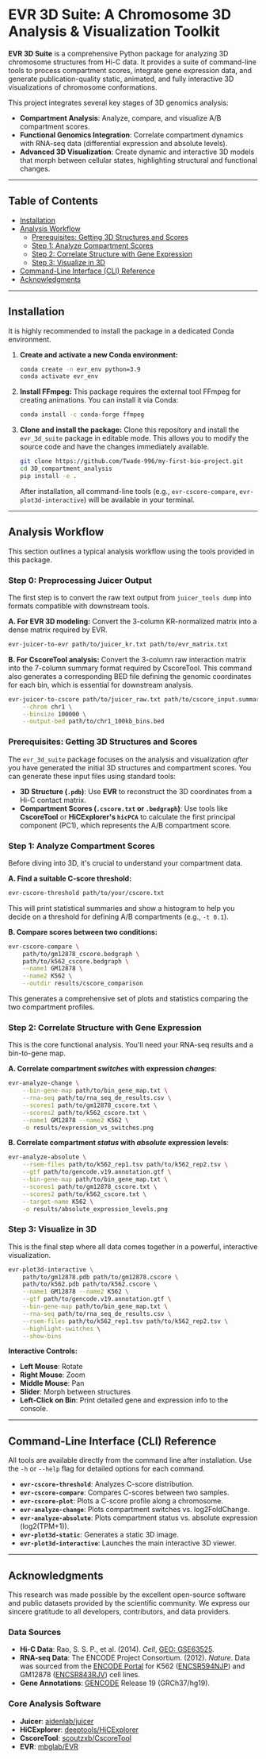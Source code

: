 # EVR 3D Suite: A Chromosome 3D Analysis & Visualization Toolkit

**EVR 3D Suite** is a comprehensive Python package for analyzing 3D chromosome structures from Hi-C data. It provides a suite of command-line tools to process compartment scores, integrate gene expression data, and generate publication-quality static, animated, and fully interactive 3D visualizations of chromosome conformations.

This project integrates several key stages of 3D genomics analysis:
- **Compartment Analysis**: Analyze, compare, and visualize A/B compartment scores.
- **Functional Genomics Integration**: Correlate compartment dynamics with RNA-seq data (differential expression and absolute levels).
- **Advanced 3D Visualization**: Create dynamic and interactive 3D models that morph between cellular states, highlighting structural and functional changes.

---

## Table of Contents

- [Installation](#installation)
- [Analysis Workflow](#analysis-workflow)
  - [Prerequisites: Getting 3D Structures and Scores](#prerequisites)
  - [Step 1: Analyze Compartment Scores](#step-1-analyze-compartment-scores)
  - [Step 2: Correlate Structure with Gene Expression](#step-2-correlate-structure-with-gene-expression)
  - [Step 3: Visualize in 3D](#step-3-visualize-in-3d)
- [Command-Line Interface (CLI) Reference](#cli-reference)
- [Acknowledgments](#acknowledgments)

---

## Installation

It is highly recommended to install the package in a dedicated Conda environment.

1.  **Create and activate a new Conda environment:**
    ```bash
    conda create -n evr_env python=3.9
    conda activate evr_env
    ```

2.  **Install FFmpeg:**
    This package requires the external tool FFmpeg for creating animations. You can install it via Conda:
    ```bash
    conda install -c conda-forge ffmpeg
    ```

3.  **Clone and install the package:**
    Clone this repository and install the `evr_3d_suite` package in editable mode. This allows you to modify the source code and have the changes immediately available.
    ```bash
    git clone https://github.com/Twade-996/my-first-bio-project.git
    cd 3D_compartment_analysis
    pip install -e .
    ```
    After installation, all command-line tools (e.g., `evr-cscore-compare`, `evr-plot3d-interactive`) will be available in your terminal.

---

## Analysis Workflow

This section outlines a typical analysis workflow using the tools provided in this package.

### Step 0: Preprocessing Juicer Output

The first step is to convert the raw text output from `juicer_tools dump` into formats compatible with downstream tools.

**A. For EVR 3D modeling:**
Convert the 3-column KR-normalized matrix into a dense matrix required by EVR.
```bash
evr-juicer-to-evr path/to/juicer_kr.txt path/to/evr_matrix.txt
```

**B. For CscoreTool analysis:**
Convert the 3-column raw interaction matrix into the 7-column summary format required by CscoreTool. This command also generates a corresponding BED file defining the genomic coordinates for each bin, which is essential for downstream analysis.
```bash
evr-juicer-to-cscore path/to/juicer_raw.txt path/to/cscore_input.summary \
    --chrom chr1 \
    --binsize 100000 \
    --output-bed path/to/chr1_100kb_bins.bed
```

### Prerequisites: Getting 3D Structures and Scores

The `evr_3d_suite` package focuses on the analysis and visualization *after* you have generated the initial 3D structures and compartment scores. You can generate these input files using standard tools:

-   **3D Structure (`.pdb`)**: Use **EVR** to reconstruct the 3D coordinates from a Hi-C contact matrix.
-   **Compartment Scores (`.cscore.txt` or `.bedgraph`)**: Use tools like **CscoreTool** or **HiCExplorer's `hicPCA`** to calculate the first principal component (PC1), which represents the A/B compartment score.

### Step 1: Analyze Compartment Scores

Before diving into 3D, it's crucial to understand your compartment data.

**A. Find a suitable C-score threshold:**
```bash
evr-cscore-threshold path/to/your/cscore.txt
```
This will print statistical summaries and show a histogram to help you decide on a threshold for defining A/B compartments (e.g., `-t 0.1`).

**B. Compare scores between two conditions:**
```bash
evr-cscore-compare \
    path/to/gm12878_cscore.bedgraph \
    path/to/k562_cscore.bedgraph \
    --name1 GM12878 \
    --name2 K562 \
    --outdir results/cscore_comparison
```
This generates a comprehensive set of plots and statistics comparing the two compartment profiles.

### Step 2: Correlate Structure with Gene Expression

This is the core functional analysis. You'll need your RNA-seq results and a bin-to-gene map.

**A. Correlate compartment *switches* with expression *changes***:
```bash
evr-analyze-change \
    --bin-gene-map path/to/bin_gene_map.txt \
    --rna-seq path/to/rna_seq_de_results.csv \
    --scores1 path/to/gm12878_cscore.txt \
    --scores2 path/to/k562_cscore.txt \
    --name1 GM12878 --name2 K562 \
    -o results/expression_vs_switches.png
```

**B. Correlate compartment *status* with *absolute* expression levels**:
```bash
evr-analyze-absolute \
    --rsem-files path/to/k562_rep1.tsv path/to/k562_rep2.tsv \
    --gtf path/to/gencode.v19.annotation.gtf \
    --bin-gene-map path/to/bin_gene_map.txt \
    --scores1 path/to/gm12878_cscore.txt \
    --scores2 path/to/k562_cscore.txt \
    --target-name K562 \
    -o results/absolute_expression_levels.png
```

### Step 3: Visualize in 3D

This is the final step where all data comes together in a powerful, interactive visualization.

```bash
evr-plot3d-interactive \
    path/to/gm12878.pdb path/to/gm12878.cscore \
    path/to/k562.pdb path/to/k562.cscore \
    --name1 GM12878 --name2 K562 \
    --gtf path/to/gencode.v19.annotation.gtf \
    --bin-gene-map path/to/bin_gene_map.txt \
    --rna-seq path/to/rna_seq_de_results.csv \
    --rsem-files path/to/k562_rep1.tsv path/to/k562_rep2.tsv \
    --highlight-switches \
    --show-bins
```
**Interactive Controls:**
- **Left Mouse**: Rotate
- **Right Mouse**: Zoom
- **Middle Mouse**: Pan
- **Slider**: Morph between structures
- **Left-Click on Bin**: Print detailed gene and expression info to the console.

---

## Command-Line Interface (CLI) Reference

All tools are available directly from the command line after installation. Use the `-h` or `--help` flag for detailed options for each command.

-   **`evr-cscore-threshold`**: Analyzes C-score distribution.
-   **`evr-cscore-compare`**: Compares C-scores between two samples.
-   **`evr-cscore-plot`**: Plots a C-score profile along a chromosome.
-   **`evr-analyze-change`**: Plots compartment switches vs. log2FoldChange.
-   **`evr-analyze-absolute`**: Plots compartment status vs. absolute expression (log2(TPM+1)).
-   **`evr-plot3d-static`**: Generates a static 3D image.
-   **`evr-plot3d-interactive`**: Launches the main interactive 3D viewer.

---

## Acknowledgments

This research was made possible by the excellent open-source software and public datasets provided by the scientific community. We express our sincere gratitude to all developers, contributors, and data providers.

### Data Sources
- **Hi-C Data**: Rao, S. S. P., et al. (2014). *Cell*, [GEO: GSE63525](https://www.ncbi.nlm.nih.gov/geo/query/acc.cgi?acc=GSE63525).
- **RNA-seq Data**: The ENCODE Project Consortium. (2012). *Nature*. Data was sourced from the [ENCODE Portal](https://www.encodeproject.org/) for K562 ([ENCSR594NJP](https://www.encodeproject.org/experiments/ENCSR594NJP/)) and GM12878 ([ENCSR843RJV](https://www.encodeproject.org/experiments/ENCSR843RJV/)) cell lines.
- **Gene Annotations**: [GENCODE](https://www.gencodegenes.org/) Release 19 (GRCh37/hg19).

### Core Analysis Software
- **Juicer**: [aidenlab/juicer](https://github.com/aidenlab/juicer)
- **HiCExplorer**: [deeptools/HiCExplorer](https://github.com/deeptools/HiCExplorer)
- **CscoreTool**: [scoutzxb/CscoreTool](https://github.com/scoutzxb/CscoreTool)
- **EVR**: [mbglab/EVR](https://github.com/mbglab/EVR)